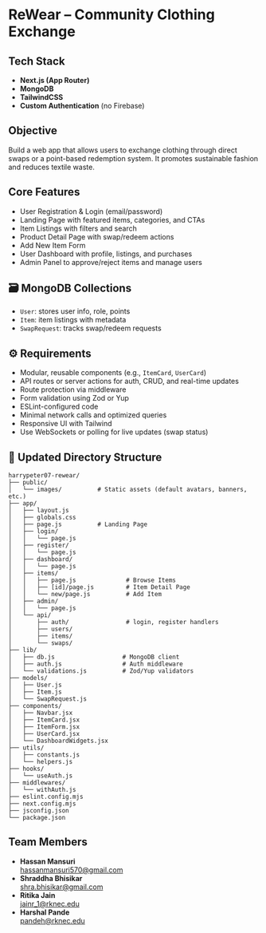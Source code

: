 # ReWear – Community Clothing Exchange

## Tech Stack

- **Next.js (App Router)**
- **MongoDB**
- **TailwindCSS**
- **Custom Authentication** (no Firebase)

## Objective

Build a web app that allows users to exchange clothing through direct swaps or a point-based redemption system. It promotes sustainable fashion and reduces textile waste.

## Core Features

- User Registration & Login (email/password)
- Landing Page with featured items, categories, and CTAs
- Item Listings with filters and search
- Product Detail Page with swap/redeem actions
- Add New Item Form
- User Dashboard with profile, listings, and purchases
- Admin Panel to approve/reject items and manage users

## 🗃️ MongoDB Collections

- `User`: stores user info, role, points
- `Item`: item listings with metadata
- `SwapRequest`: tracks swap/redeem requests

## ⚙️ Requirements

- Modular, reusable components (e.g., `ItemCard`, `UserCard`)
- API routes or server actions for auth, CRUD, and real-time updates
- Route protection via middleware
- Form validation using Zod or Yup
- ESLint-configured code
- Minimal network calls and optimized queries
- Responsive UI with Tailwind
- Use WebSockets or polling for live updates (swap status)

## 📁 Updated Directory Structure

```
harrypeter07-rewear/
├── public/
│   └── images/          # Static assets (default avatars, banners, etc.)
├── app/
│   ├── layout.js
│   ├── globals.css
│   ├── page.js          # Landing Page
│   ├── login/
│   │   └── page.js
│   ├── register/
│   │   └── page.js
│   ├── dashboard/
│   │   └── page.js
│   ├── items/
│   │   ├── page.js              # Browse Items
│   │   ├── [id]/page.js         # Item Detail Page
│   │   └── new/page.js          # Add Item
│   ├── admin/
│   │   └── page.js
│   └── api/
│       ├── auth/                # login, register handlers
│       ├── users/
│       ├── items/
│       └── swaps/
├── lib/
│   ├── db.js                   # MongoDB client
│   ├── auth.js                 # Auth middleware
│   └── validations.js          # Zod/Yup validators
├── models/
│   ├── User.js
│   ├── Item.js
│   └── SwapRequest.js
├── components/
│   ├── Navbar.jsx
│   ├── ItemCard.jsx
│   ├── ItemForm.jsx
│   ├── UserCard.jsx
│   └── DashboardWidgets.jsx
├── utils/
│   ├── constants.js
│   └── helpers.js
├── hooks/
│   └── useAuth.js
├── middlewares/
│   └── withAuth.js
├── eslint.config.mjs
├── next.config.mjs
├── jsconfig.json
└── package.json
```

## Team Members

- **Hassan Mansuri**  
  hassanmansuri570@gmail.com
- **Shraddha Bhisikar**  
  shra.bhisikar@gmail.com
- **Ritika Jain**  
  jainr_1@rknec.edu
- **Harshal Pande**  
  pandeh@rknec.edu
